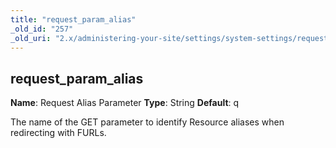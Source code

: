 ```yaml
---
title: "request_param_alias"
_old_id: "257"
_old_uri: "2.x/administering-your-site/settings/system-settings/request_param_alias"
---
```


## request\_param\_alias

**Name**: Request Alias Parameter 
**Type**: String 
**Default**: q

The name of the GET parameter to identify Resource aliases when redirecting with FURLs.